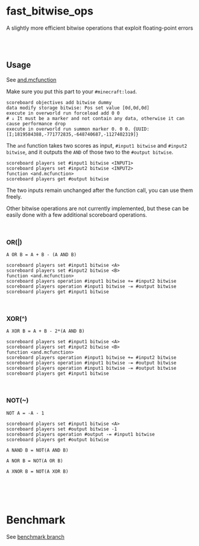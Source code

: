 # fast_bitwise_ops

A slightly more efficient bitwise operations that exploit floating-point errors

<br><br>

## Usage

See [and.mcfunction](https://github.com/Triton365/fast_bitwise_ops/blob/main/and.mcfunction)

Make sure you put this part to your `#minecraft:load`.

```mcfunction
scoreboard objectives add bitwise dummy
data modify storage bitwise: Pos set value [0d,0d,0d]
execute in overworld run forceload add 0 0
# ↓ It must be a marker and not contain any data, otherwise it can cause performance drop
execute in overworld run summon marker 0. 0 0. {UUID:[I;1819584388,-771772835,-648740687,-1127402319]}
```

The `and` function takes two scores as input, `#input1 bitwise` and `#input2 bitwise`, and it outputs the `AND` of those two to the `#output bitwise`.

```mcfunction
scoreboard players set #input1 bitwise <INPUT1>
scoreboard players set #input2 bitwise <INPUT2>
function <and.mcfunction>
scoreboard players get #output bitwise
```

The two inputs remain unchanged after the function call, you can use them freely.

Other bitwise operations are not currently implemented, but these can be easily done with a few additional scoreboard operations.

<br>

### OR(|)

`A OR B = A + B - (A AND B)`

```mcfunction
scoreboard players set #input1 bitwise <A>
scoreboard players set #input2 bitwise <B>
function <and.mcfunction>
scoreboard players operation #input1 bitwise += #input2 bitwise
scoreboard players operation #input1 bitwise -= #output bitwise
scoreboard players get #input1 bitwise
```

<br>

### XOR(^)

`A XOR B = A + B - 2*(A AND B)`

```mcfunction
scoreboard players set #input1 bitwise <A>
scoreboard players set #input2 bitwise <B>
function <and.mcfunction>
scoreboard players operation #input1 bitwise += #input2 bitwise
scoreboard players operation #input1 bitwise -= #output bitwise
scoreboard players operation #input1 bitwise -= #output bitwise
scoreboard players get #input1 bitwise
```

<br>

### NOT(~)

`NOT A = -A - 1`

```mcfunction
scoreboard players set #input1 bitwise <A>
scoreboard players set #output bitwise -1
scoreboard players operation #output -= #input1 bitwise
scoreboard players get #output bitwise
```

`A NAND B = NOT(A AND B)`

`A NOR B = NOT(A OR B)`

`A XNOR B = NOT(A XOR B)`

<br><br><br>

# Benchmark

See [benchmark branch](https://github.com/Triton365/fast_bitwise_ops/tree/benchmark)
